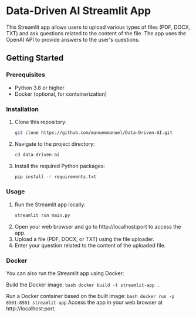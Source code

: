 # Data-Driven AI Streamlit App

This Streamlit app allows users to upload various types of files (PDF, DOCX, TXT) and ask questions related to the content of the file. The app uses the OpenAI API to provide answers to the user's questions.

## Getting Started

### Prerequisites

- Python 3.8 or higher
- Docker (optional, for containerization)

### Installation

1. Clone this repository:

   ```bash
   git clone https://github.com/manuemmanuel/Data-Driven-AI.git

2. Navigate to the project directory:
   ```bash
   cd data-driven-ai

3. Install the required Python packages:
    ```bash
    pip install -r requirements.txt

### Usage

1. Run the Streamlit app locally:
    ```bash
    streamlit run main.py

2. Open your web browser and go to http://localhost:port to access the app.
3. Upload a file (PDF, DOCX, or TXT) using the file uploader.
4. Enter your question related to the content of the uploaded file.



### Docker

You can also run the Streamlit app using Docker:

Build the Docker image:
    ```bash
    docker build -t streamlit-app .```

Run a Docker container based on the built image:
    ```bash
    docker run -p 8501:8501 streamlit-app```
Access the app in your web browser at http://localhost:port.
